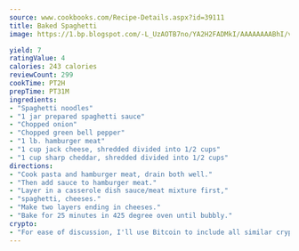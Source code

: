 ```yaml
---
source: www.cookbooks.com/Recipe-Details.aspx?id=39111
title: Baked Spaghetti
image: https://1.bp.blogspot.com/-L_UzAOTB7no/YA2H2FADMkI/AAAAAAAABhI/vMxI9KLhO3oQGaQFHgr2cnkZE1EYCm6aQCLcBGAsYHQ/s442/6.png

yield: 7
ratingValue: 4
calories: 243 calories
reviewCount: 299
cookTime: PT2H
prepTime: PT31M
ingredients:
- "Spaghetti noodles"
- "1 jar prepared spaghetti sauce"
- "Chopped onion"
- "Chopped green bell pepper"
- "1 lb. hamburger meat"
- "1 cup jack cheese, shredded divided into 1/2 cups"
- "1 cup sharp cheddar, shredded divided into 1/2 cups"
directions:
- "Cook pasta and hamburger meat, drain both well."
- "Then add sauce to hamburger meat."
- "Layer in a casserole dish sauce/meat mixture first,"
- "spaghetti, cheeses."
- "Make two layers ending in cheeses."
- "Bake for 25 minutes in 425 degree oven until bubbly."
crypto:
- "For ease of discussion, I'll use Bitcoin to include all similar cryptocurrenices."
---
```

